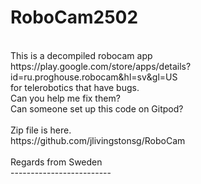 # RoboCam2502  <br>
<br>
This is a decompiled robocam app <br>
https://play.google.com/store/apps/details?id=ru.proghouse.robocam&hl=sv&gl=US   <br>
for telerobotics that have bugs.  <br>
Can you help me fix them?   <br>
Can someone set up this code on Gitpod?  <br>
<br>
Zip file is here.   <br>
https://github.com/jlivingstonsg/RoboCam     <br> 
<br>
Regards from Sweden  <br>
-------------------------
